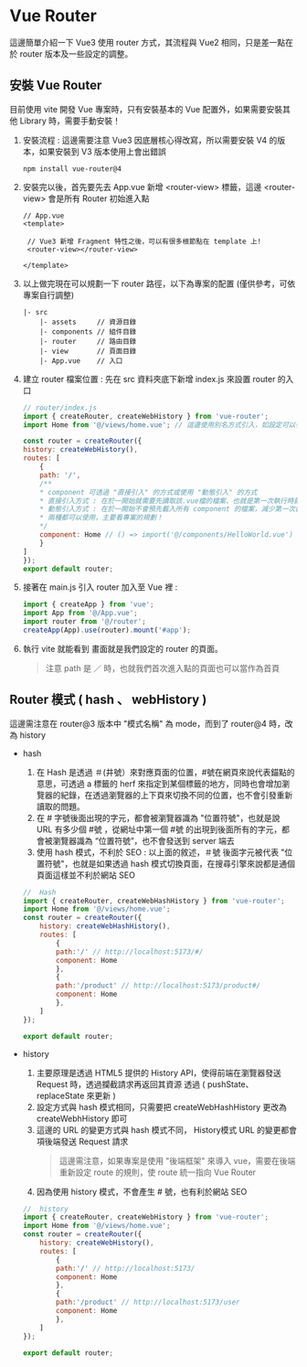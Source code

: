 # Vue Router
這邊簡單介紹一下 Vue3 使用 router 方式，其流程與 Vue2 相同，只是差一點在於 router 版本及一些設定的調整。

## 安裝 Vue Router
目前使用 vite 開發 Vue 專案時，只有安裝基本的 Vue 配置外，如果需要安裝其他 Library 時，需要手動安裝！

<!--sec data-title="Vue Router 安裝流程 :" data-id="section1" data-show=true ces-->

1. 安裝流程 : 這邊需要注意 Vue3 因底層核心得改寫，所以需要安裝 V4 的版本，如果安裝到 V3 版本使用上會出錯誤
   ```
   npm install vue-router@4
   ```

2. 安裝完以後，首先要先去 App.vue 新增 \<router-view> 標籤，這邊 \<router-view> 會是所有 Router 初始進入點
   ```
   // App.vue
   <template>

    // Vue3 新增 Fragment 特性之後，可以有很多根節點在 template 上!
    <router-view></router-view>

   </template>
   ```
 3. 以上做完現在可以規劃一下 router 路徑，以下為專案的配置 (僅供參考，可依專案自行調整)
    ```
    |- src 
        |- assets     // 資源目錄
        |- components // 組件目錄
        |- router     // 路由目錄
        |- view       // 頁面目錄
        |- App.vue    // 入口
    ```  
 
 4. 建立 router 檔案位置 : 先在 src 資料夾底下新增 index.js 來設置 router 的入口
    ```js
    // router/index.js
    import { createRouter, createWebHistory } from 'vue-router';
    import Home from '@/views/home.vue'; // 這邊使用別名方式引入，如設定可以參照第一篇的『 Vite 路徑別名設置 』 教學使用

    const router = createRouter({
    history: createWebHistory(),
    routes: [
        {
        path: '/',
        /**
        * component 可透過 "直接引入" 的方式或使用 "動態引入" 的方式
        * 直接引入方式 : 在於一開始就需要先讀取該.vue檔的檔案、也就是第一次執行時就載入檔案，一開始會造成網頁負擔多一點
        * 動態引入方式 : 在於一開始不會預先載入所有 component 的檔案，減少第一次載入時的大小，來加快網頁的渲染，網站規模越大時對整體載入速度有幫助，但問題容易造成 request 數量增加
        * 兩種都可以使用，主要看專案的規劃！
        */
        component: Home // () => import('@/components/HelloWorld.vue')
        }
    ]
    });
    export default router;
    ```

3. 接著在 main.js 引入 router 加入至 Vue 裡 : 
   ```js
   import { createApp } from 'vue';
   import App from '@/App.vue';
   import router from '@/router';
   createApp(App).use(router).mount('#app');
   ``` 

4. 執行 vite 就能看到 畫面就是我們設定的 router 的頁面。
   > 注意 path 是 ／ 時，也就我們首次進入點的頁面也可以當作為首頁 
<!--endsec-->


## Router 模式 ( hash 、 webHistory )
這邊需注意在 router@3 版本中 "模式名稱" 為 mode，而到了 router@4 時，改為 history

- hash
  1. 在 Hash 是透過 ＃(井號）來對應頁面的位置，#號在網頁來說代表錨點的意思，可透過 a 標籤的 herf 來指定到某個標籤的地方，同時也會增加瀏覽器的紀錄，在透過瀏覽器的上下頁來切換不同的位置，也不會引發重新讀取的問題。
  2.  在 # 字號後面出現的字元，都會被瀏覽器識為 "位置符號"，也就是說 URL 有多少個 #號 ，從網址中第一個 #號 的出現到後面所有的字元，都會被瀏覽器識為 “位置符號”，也不會發送到 server 端去
  3.  使用 hash 模式，不利於 SEO : 以上面的敘述，＃號 後面字元被代表 "位置符號"，也就是如果透過 hash 模式切換頁面，在搜尋引擎來說都是通個頁面這樣並不利於網站 SEO  
    ```js
    //  Hash
    import { createRouter, createWebHashHistory } from 'vue-router';
    import Home from '@/views/home.vue';
    const router = createRouter({
        history: createWebHashHistory(),
        routes: [
            {
            path:'/' // http://localhost:5173/#/
            component: Home 
            },
            {
            path:'/product' // http://localhost:5173/product#/
            component: Home 
            },
        ]
    });

    export default router;
    ```

- history
  1. 主要原理是透過 HTML5 提供的 History API，使得前端在瀏覽器發送 Request 時，透過攔截請求再返回其資源 透過 ( pushState、replaceState 來更新 )
  2. 設定方式與 hash 模式相同，只需要把 createWebHashHistory 更改為 createWebhHistory 即可
  3. 這邊的 URL 的變更方式與 hash 模式不同， History模式 URL 的變更都會項後端發送 Request 請求
     > 這邊需注意，如果專案是使用 "後端框架" 來導入 vue，需要在後端重新設定 route 的規則，使 route 統一指向 Vue Router
  4. 因為使用 history 模式，不會產生 # 號，也有利於網站 SEO
    ```js
    //  history
    import { createRouter, createWebHistory } from 'vue-router';
    import Home from '@/views/home.vue';
    const router = createRouter({
        history: createWebHistory(),
        routes: [
            {
            path:'/' // http://localhost:5173/
            component: Home 
            },
            {
            path:'/product' // http://localhost:5173/user
            component: Home 
            },
        ]
    });

    export default router;
    ```
